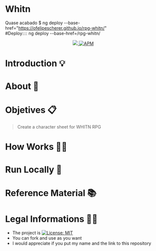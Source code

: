 # Whitn

Quase acabado
$ ng deploy --base-href="https://ofelipescherer.github.io/rpg-whitn/"  
#Deploy::::  ng deploy --base-href=/rpg-whitn/ 
     
   

<div align=center>
<a href="https://www.python.org">
<img src="https://img.shields.io/badge/python-3.7-informational">
</a>
<a href="https://opensource.org/licenses/MIT">
<img alt="APM" src="https://img.shields.io/apm/l/vim-mode">
</a>
</div>      
      
# Introduction 💡 


# About 📘

# Objetives 📋

> Create a character sheet for WHITN RPG

# How Works 👨‍🏫

# Run Locally 📂

# Reference Material 📚

# Legal Informations 👩‍⚖️

- The project is [![License: MIT](https://img.shields.io/badge/License-MIT-yellow.svg)](https://opensource.org/licenses/MIT)
- You can fork and use as you want
- I would appreciate if you put my name and the link to this repository
